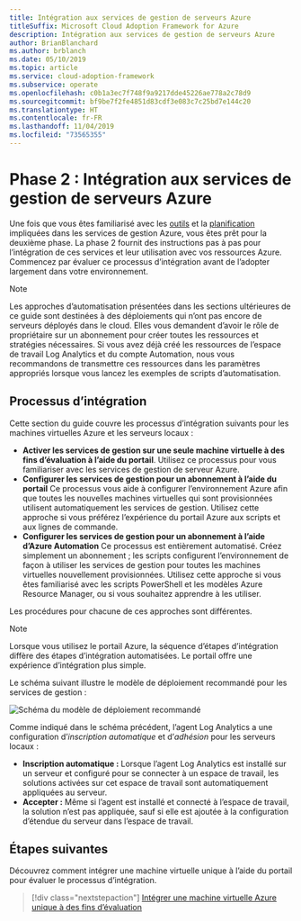 ```yaml
---
title: Intégration aux services de gestion de serveurs Azure
titleSuffix: Microsoft Cloud Adoption Framework for Azure
description: Intégration aux services de gestion de serveurs Azure
author: BrianBlanchard
ms.author: brblanch
ms.date: 05/10/2019
ms.topic: article
ms.service: cloud-adoption-framework
ms.subservice: operate
ms.openlocfilehash: c0b1a3ec7f748f9a9217dde45226ae778a2c78d9
ms.sourcegitcommit: bf9be7f2fe4851d83cdf3e083c7c25bd7e144c20
ms.translationtype: HT
ms.contentlocale: fr-FR
ms.lasthandoff: 11/04/2019
ms.locfileid: "73565355"
---
```

# <a name="phase-2-onboarding-azure-server-management-services"></a>Phase 2 : Intégration aux services de gestion de serveurs Azure

Une fois que vous êtes familiarisé avec les [outils](./tools-services.md) et la [planification](./prerequisites.md) impliquées dans les services de gestion Azure, vous êtes prêt pour la deuxième phase. La phase 2 fournit des instructions pas à pas pour l’intégration de ces services et leur utilisation avec vos ressources Azure. Commencez par évaluer ce processus d’intégration avant de l’adopter largement dans votre environnement.

> [!NOTE]
> Les approches d’automatisation présentées dans les sections ultérieures de ce guide sont destinées à des déploiements qui n’ont pas encore de serveurs déployés dans le cloud. Elles vous demandent d’avoir le rôle de propriétaire sur un abonnement pour créer toutes les ressources et stratégies nécessaires. Si vous avez déjà créé les ressources de l’espace de travail Log Analytics et du compte Automation, nous vous recommandons de transmettre ces ressources dans les paramètres appropriés lorsque vous lancez les exemples de scripts d’automatisation.

## <a name="onboarding-processes"></a>Processus d’intégration

Cette section du guide couvre les processus d’intégration suivants pour les machines virtuelles Azure et les serveurs locaux :

- **Activer les services de gestion sur une seule machine virtuelle à des fins d’évaluation à l’aide du portail**. Utilisez ce processus pour vous familiariser avec les services de gestion de serveur Azure.
- **Configurer les services de gestion pour un abonnement à l’aide du portail** Ce processus vous aide à configurer l’environnement Azure afin que toutes les nouvelles machines virtuelles qui sont provisionnées utilisent automatiquement les services de gestion. Utilisez cette approche si vous préférez l’expérience du portail Azure aux scripts et aux lignes de commande.
- **Configurer les services de gestion pour un abonnement à l’aide d’Azure Automation** Ce processus est entièrement automatisé. Créez simplement un abonnement ; les scripts configurent l’environnement de façon à utiliser les services de gestion pour toutes les machines virtuelles nouvellement provisionnées. Utilisez cette approche si vous êtes familiarisé avec les scripts PowerShell et les modèles Azure Resource Manager, ou si vous souhaitez apprendre à les utiliser.

Les procédures pour chacune de ces approches sont différentes.

> [!NOTE]
> Lorsque vous utilisez le portail Azure, la séquence d’étapes d’intégration diffère des étapes d’intégration automatisées. Le portail offre une expérience d’intégration plus simple.

Le schéma suivant illustre le modèle de déploiement recommandé pour les services de gestion :

![Schéma du modèle de déploiement recommandé](./media/recommended-deployment.png)

Comme indiqué dans le schéma précédent, l’agent Log Analytics a une configuration d’*inscription automatique* et d’*adhésion* pour les serveurs locaux :

- **Inscription automatique :** Lorsque l’agent Log Analytics est installé sur un serveur et configuré pour se connecter à un espace de travail, les solutions activées sur cet espace de travail sont automatiquement appliquées au serveur.
- **Accepter :** Même si l’agent est installé et connecté à l’espace de travail, la solution n’est pas appliquée, sauf si elle est ajoutée à la configuration d’étendue du serveur dans l’espace de travail.

## <a name="next-steps"></a>Étapes suivantes

Découvrez comment intégrer une machine virtuelle unique à l’aide du portail pour évaluer le processus d’intégration.

> [!div class="nextstepaction"]
> [Intégrer une machine virtuelle Azure unique à des fins d’évaluation](./onboard-single-vm.md)
